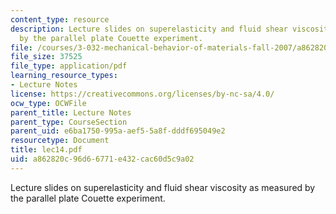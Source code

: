 ```yaml
---
content_type: resource
description: Lecture slides on superelasticity and fluid shear viscosity as measured
  by the parallel plate Couette experiment.
file: /courses/3-032-mechanical-behavior-of-materials-fall-2007/a862820c96d66771e432cac60d5c9a02_lec14.pdf
file_size: 37525
file_type: application/pdf
learning_resource_types:
- Lecture Notes
license: https://creativecommons.org/licenses/by-nc-sa/4.0/
ocw_type: OCWFile
parent_title: Lecture Notes
parent_type: CourseSection
parent_uid: e6ba1750-995a-aef5-5a8f-dddf695049e2
resourcetype: Document
title: lec14.pdf
uid: a862820c-96d6-6771-e432-cac60d5c9a02
---
```

Lecture slides on superelasticity and fluid shear viscosity as measured by the parallel plate Couette experiment.
